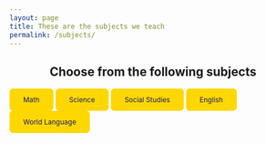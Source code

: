 ```yaml
---
layout: page
title: These are the subjects we teach
permalink: /subjects/
---
```

<html>
<head>
<style>
.button {
   background-color: gold;
   border: none;
   color: midnightblue;
   padding: 12px 24px;
   text-align: center;
   text-decoration: none;
   display: inline-block;
   font-size: 12px;
   border-radius: 6px;
   
}
   
</style>
</head>
<body>

<h2 align="center">Choose from the following subjects</h2>

<a href="#" class="button">Math</a>
<a href="#" class="button">Science</a>
<a href="#" class="button">Social Studies</a>
<a href="#" class="button">English</a>
<a href="#" class="button">World Language</a>

</body>
</html>
